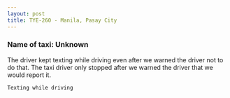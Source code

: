 ```yaml
---
layout: post
title: TYE-260 - Manila, Pasay City
---
```


### Name of taxi: Unknown

The driver kept texting while driving even after we warned the driver not to do that. The taxi driver only stopped after we warned the driver that we would report it.

```Texting while driving```
